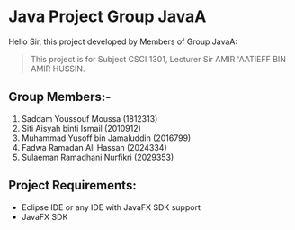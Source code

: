 # Java Project Group JavaA
Hello Sir, this project developed by Members of Group JavaA:
> This project is for Subject CSCI 1301, Lecturer Sir AMIR 'AATIEFF BIN AMIR HUSSIN.

## Group Members:-
1. Saddam Youssouf Moussa (1812313)
2. Siti Aisyah binti Ismail (2010912)
3. Muhammad Yusoff bin Jamaluddin (2016799)
4. Fadwa Ramadan Ali Hassan (2024334)
5. Sulaeman Ramadhani Nurfikri (2029353)

## Project Requirements:
- Eclipse IDE or any IDE with JavaFX SDK support
- JavaFX SDK


